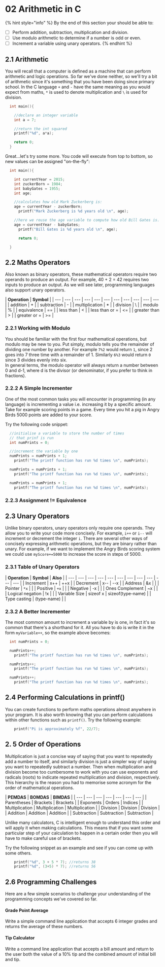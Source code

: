 # 02 Arithmetic in C

{% hint style="info" %}
By the end of this section your should be able to:

* [ ] Perform addition, subtraction, multiplication and division.
* [ ] Use modulo arithmetic to determine if a number is odd or even.
* [ ] Increment a variable using unary operators.
{% endhint %}

## 2.1 Arithmetic

You will recall that a computer is defined as a machine that can perform arithmetic and logic operations. So far we've done neither, so we'll try a bit of arithmetic since it's something that you have been doing since primary school. In the C language  `+` and `-` have the same meaning as you would expect from maths, `*` is used to denote multiplication and `\` is used for division.

```c
  int main(){

    //declare an integer variable
    int a = 7;

    //return the int squared
    printf("%d", a*a); 

    return 0;
  }
```

Great...let's try some more. You code will execute from top to bottom, so new values can be assigned "on-the-fly":

```c
  int main(){

    int currentYear = 2015;
    int zuckerBorn = 1984;
    int babyGates = 1955;
    int age;

    //calculates how old Mark Zuckerberg is:
    age = currentYear - zuckerBorn;
      printf("Mark Zuckerberg is %d years old \n", age);

    //here we reuse the age variable to compute how old Bill Gates is.
    age = currentYear - babyGates;
      printf("Bill Gates is %d years old \n", age);

      return 0;

  }
```

## 2.2 Maths Operators

Also known as binary operators, these mathematical operators require two operands to produce an output. For example, 40 + 2 = 42 requires two inputs to produce an output. As we will see later, programming languages also support unary operators.

| **Operation** | **Symbol** |
| --- | --- | --- | --- | --- | --- | --- | --- | --- | --- | --- |
| addition | + |
| subtraction | - |
| multiplication | \* |
| division | \ |
| modulo | % |
| equivalence | == |
| less than | &lt; |
| less than or = | &lt;= |
| greater than | &gt; |
| greater or = | &gt;= |

### 2.2.1 Working with Modulo

You should be familiar with the first four mathematical operations, but modulo may be new to you. Put simply, modulo tells you the remainder of dividing one number by another. For example `7%2` would return `1`, since 2 goes into 7 three time with a remainder of 1. Similarly `6%3` would return `0` since 3 divides evenly into six.  
In general terms, the modulo operator will always return a number between 0 and d-1, where d is the divisor \(or denominator, if you prefer to think in fractions\).

### 2.2.2 A Simple Incrementer

One of the most common tasks you will encounter in programming \(in any language\) is incrementing a value i.e. increasing it by a specific amount. Take for example scoring points in a game. Every time you hit a pig in Angry Birds 5000 points are added to your score.

Try the following code snippet:

```c
  //initialise a variable to store the number of times 
  // that prinf is run
  int numPrints = 0;

  //increment the variable by one
  numPrints = numPrints + 1;
    printf("The printf function has run %d times \n", numPrints);

  numPrints = numPrints + 1;
    printf("The printf function has run %d times \n", numPrints);

  numPrints = numPrints + 1;
    printf("The printf function has run %d times \n", numPrints);
```

### 2.2.3 Assignment != Equivalence



## 2.3  Unary Operators

Unlike binary operators, unary operators only require one operands. They allow you to write your code more concisely. For example, `i++` or `i--` will increment or decrement the integer `i`. There are several other ways of concisely expressing arithmetic operations, but they are binary rather than unary. For example, if we want to implement the Angry Birds scoring system we could use `myScore+=5000` to increase the score in steps of 5000.

### 2.3.1 Table of Unary Operators

| **Operation** | **Symbol** | **Also** |
| --- | --- | --- | --- | --- | --- | --- | --- | --- | --- | --- |
| Increment | x++ | ++x |
| Decrement | x-- | --x |
| Address | &x |  |
| Pointer | `*x` |  |
| Positive | `+x` |  |
| Negative | -x |  |
| Ones Complement | ~x |  |
| Logical negation | !x |  |
| Variable Size | sizeof x | sizeof\(type-name\) |
| Type casting | \(type-name\) |  |

### 2.3.2 A Better Incrementer

The most common amount to increment a variable by is one, in fact it's so common that there's a shorthand for it. All you have to do is write it in the form `myVariable++`, so the example above becomes:

```c
  int numPrints = 0;

  numPrints++;
    printf("The printf function has run %d times \n", numPrints);

  numPrints++;
    printf("The printf function has run %d times \n", numPrints);

  numPrints++;
    printf("The printf function has run %d times \n", numPrints);
```

## 2.4 Performing Calculations in printf\(\)

You can create functions to perform maths operations almost anywhere in your program. It is also worth knowing that you can perform calculations within other functions such as `printf()`. Try the following example:

```c
    printf("Pi is approximately %f", 22/7);
```

## 2. 5 Order of Operations

Multiplication is just a concise way of saying that you want to repeatedly add a number to itself, and similarly division is just a simpler way of saying you want to repeatedly subtract a number. Then when multiplication and division become too cumbersome to work with you can use exponents and radicals \(roots\) to indicate repeated multiplication and division, respectively. This hierarchy is the reason you had to memorise some acronym for the order of mathematical operations.

| **PEMDAS** | **BOMDAS** | **BIMDAS** |
| --- | --- | --- | --- | --- | --- | --- |
| Parentheses | Brackets | Brackets |
| Exponents | Orders | Indices |
| Multiplication | Multiplication | Multiplication |
| Division | Division | Division |
| Addition | Addition | Addition |
| Subtraction | Subtraction | Subtraction |

Unlike many calculators, C is intelligent enough to understand this order and will apply it when making calculations. This means that if you want some particular step of your calculation to happen in a certain order then you will have to make careful use of brackets.

Try the following snippet as an example and see if you can come up with some others.

```c
    printf("%d", 3 + 5 * 7); //returns 38
    printf("%d", (3+5) * 7); //returns 56
```

## 2.6 Programming Challenges

Here are a few simple scenarios to challenge your understanding of the programming concepts we've covered so far.

#### Grade Point Average

Write a simple command line application that accepts 6 integer grades and returns the average of these numbers.

#### Tip Calculator

Write a command line application that accepts a bill amount and return to the user both the value of a 10% tip and the combined amount of initial bill and tip.







